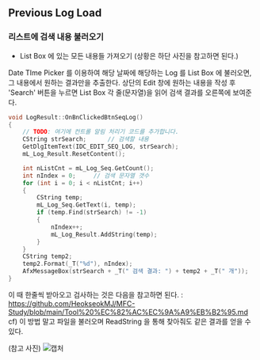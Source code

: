 ## Previous Log Load
### 리스트에 검색 내용 불러오기

* List Box 에 있는 모든 내용들 가져오기
(상황은 하단 사진을 참고하면 된다.)

Date TIme Picker 를 이용하여 해당 날짜에 해당하는 Log 를 List Box 에 불러오면, 그 내용에서 원하는 결과만을 추출한다.
상단의 Edit 창에 원하는 내용을 작성 후 'Search' 버튼을 누르면 List Box 각 줄(문자열)을 읽어 검색 결과를 오른쪽에 보여준다.
```cpp
void LogResult::OnBnClickedBtnSeqLog()
{
	// TODO: 여기에 컨트롤 알림 처리기 코드를 추가합니다.
	CString strSearch;		// 검색할 내용
	GetDlgItemText(IDC_EDIT_SEQ_LOG, strSearch);
	mL_Log_Result.ResetContent();

	int nListCnt = mL_Log_Seq.GetCount();
	int nIndex = 0;		// 검색 문자열 갯수
	for (int i = 0; i < nListCnt; i++)
	{
		CString temp;
		mL_Log_Seq.GetText(i, temp);
		if (temp.Find(strSearch) != -1)
		{
			nIndex++;
			mL_Log_Result.AddString(temp);
		}
	}
	CString temp2;
	temp2.Format(_T("%d"), nIndex);
	AfxMessageBox(strSearch + _T(" 검색 결과: ") + temp2 + _T(" 개"));
}
```
이 때 한줄씩 받아오고 검사하는 것은 다음을 참고하면 된다.
: https://github.com/HeokseokMJ/MFC-Study/blob/main/Tool%20%EC%82%AC%EC%9A%A9%EB%B2%95.md
cf) 이 방법 말고 파일을 불러오며 ReadString 을 통해 찾아줘도 같은 결과를 얻을 수 있다.


(참고 사진)
![캡처](https://user-images.githubusercontent.com/94775103/197964812-cd2883f8-f33b-43f4-a506-6de82238d52e.JPG)
